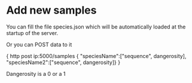 # Add new samples

You can fill the file species.json which will be automatically loaded at the startup of the server.

Or you can POST data to it

{
    http post ip:5000/samples { "speciesName":["sequence", dangerosity], "speciesName2":["sequence", dangerosity]}
}

Dangerosity is a 0 or a 1
